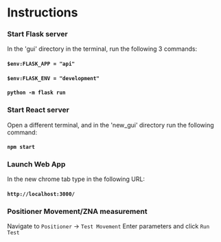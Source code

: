 # Instructions

### Start Flask server

In the 'gui' directory in the terminal, run the following 3 commands:
#### `$env:FLASK_APP = "api"`
#### `$env:FLASK_ENV = "development"`
#### `python -m flask run`


### Start React server
Open a different terminal, and in the 'new_gui' directory run the following command:
#### `npm start`

### Launch Web App
In the new chrome tab type in the following URL:
#### `http://localhost:3000/`

### Positioner Movement/ZNA measurement
Navigate to `Positioner` -> `Test Movement`
Enter parameters and click `Run Test`